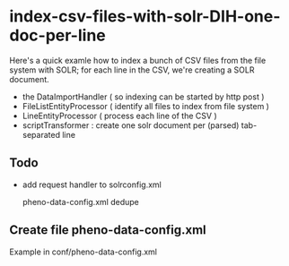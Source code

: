 # index-csv-files-with-solr-DIH-one-doc-per-line

Here's a quick examle how to index a bunch of CSV files from the file system
with SOLR; for each line in the CSV, we're creating a SOLR document.

- the DataImportHandler ( so indexing can be started by http post )
- FileListEntityProcessor ( identify all files to index from file system )
- LineEntityProcessor ( process each line of the CSV )
- scriptTransformer : create one solr document per (parsed) tab-separated line

## Todo
- add request handler to solrconfig.xml


     <requestHandler name="/import_pheno_data" class="org.apache.solr.handler.dataimport.DataImportHandler">
       <lst name="defaults">
          <str name="config">pheno-data-config.xml</str>
         <str name="update.chain">dedupe</str>
        </lst>
     </requestHandler>


## Create file pheno-data-config.xml
Example in conf/pheno-data-config.xml
